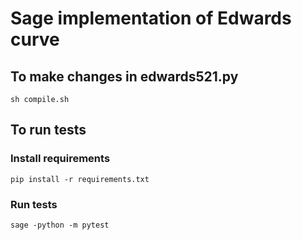 # Sage implementation of Edwards curve



## To make changes in edwards521.py
```shell
sh compile.sh
```

## To run tests

### Install requirements
```shell
pip install -r requirements.txt
```
### Run tests
```shell
sage -python -m pytest
```

